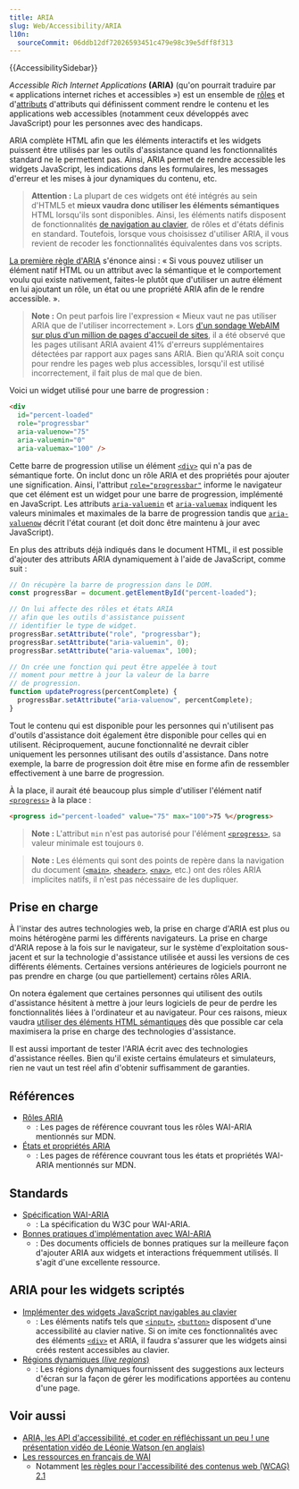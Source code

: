 ```yaml
---
title: ARIA
slug: Web/Accessibility/ARIA
l10n:
  sourceCommit: 06ddb12df72026593451c479e98c39e5dff8f313
---
```


{{AccessibilitySidebar}}

<i lang="en">Accessible Rich Internet Applications</i> **(<abbr>ARIA</abbr>)** (qu'on pourrait traduire par «&nbsp;applications internet riches et accessibles&nbsp;») est un ensemble de [rôles](/fr/docs/Web/Accessibility/ARIA/Roles) et d'[attributs](/fr/docs/Web/Accessibility/ARIA/Attributes) d'attributs qui définissent comment rendre le contenu et les applications web accessibles (notamment ceux développés avec JavaScript) pour les personnes avec des handicaps.

ARIA complète HTML afin que les éléments interactifs et les widgets puissent être utilisés par les outils d'assistance quand les fonctionnalités standard ne le permettent pas. Ainsi, ARIA permet de rendre accessible les widgets JavaScript, les indications dans les formulaires, les messages d'erreur et les mises à jour dynamiques du contenu, etc.

> **Attention :** La plupart de ces widgets ont été intégrés au sein d'HTML5 et **mieux vaudra donc utiliser les éléments sémantiques** HTML lorsqu'ils sont disponibles. Ainsi, les éléments natifs disposent de fonctionnalités [de navigation au clavier](/fr/docs/Web/Accessibility/Keyboard-navigable_JavaScript_widgets), de rôles et d'états définis en standard. Toutefois, lorsque vous choisissez d'utiliser ARIA, il vous revient de recoder les fonctionnalités équivalentes dans vos scripts.

[La première règle d'ARIA](https://www.w3.org/TR/using-aria/#rule1) s'énonce ainsi&nbsp;: «&nbsp;Si vous pouvez utiliser un élément natif HTML ou un attribut avec la sémantique et le comportement voulu qui existe nativement, faites-le plutôt que d'utiliser un autre élément en lui ajoutant un rôle, un état ou une propriété ARIA afin de le rendre accessible.&nbsp;».

> **Note :** On peut parfois lire l'expression «&nbsp;Mieux vaut ne pas utiliser ARIA que de l'utiliser incorrectement&nbsp;». Lors [d'un sondage WebAIM sur plus d'un million de pages d'accueil de sites](https://webaim.org/projects/million/#aria), il a été observé que les pages utilisant ARIA avaient 41% d'erreurs supplémentaires détectées par rapport aux pages sans ARIA. Bien qu'ARIA soit conçu pour rendre les pages web plus accessibles, lorsqu'il est utilisé incorrectement, il fait plus de mal que de bien.

Voici un widget utilisé pour une barre de progression&nbsp;:

```html
<div
  id="percent-loaded"
  role="progressbar"
  aria-valuenow="75"
  aria-valuemin="0"
  aria-valuemax="100" />
```

Cette barre de progression utilise un élément [`<div>`](/fr/docs/Web/HTML/Element/div) qui n'a pas de sémantique forte. On inclut donc un rôle ARIA et des propriétés pour ajouter une signification. Ainsi, l'attribut [`role="progressbar"`](/fr/docs/Web/Accessibility/ARIA/Roles/progressbar_role) informe le navigateur que cet élément est un widget pour une barre de progression, implémenté en JavaScript. Les attributs [`aria-valuemin`](/fr/docs/Web/Accessibility/ARIA/Attributes/aria-valuemin) et [`aria-valuemax`](/fr/docs/Web/Accessibility/ARIA/Attributes/aria-valuemax) indiquent les valeurs minimales et maximales de la barre de progression tandis que [`aria-valuenow`](/fr/docs/Web/Accessibility/ARIA/Attributes/aria-valuenow) décrit l'état courant (et doit donc être maintenu à jour avec JavaScript).

En plus des attributs déjà indiqués dans le document HTML, il est possible d'ajouter des attributs ARIA dynamiquement à l'aide de JavaScript, comme suit&nbsp;:

```js
// On récupère la barre de progression dans le DOM.
const progressBar = document.getElementById("percent-loaded");

// On lui affecte des rôles et états ARIA
// afin que les outils d'assistance puissent
// identifier le type de widget.
progressBar.setAttribute("role", "progressbar");
progressBar.setAttribute("aria-valuemin", 0);
progressBar.setAttribute("aria-valuemax", 100);

// On crée une fonction qui peut être appelée à tout
// moment pour mettre à jour la valeur de la barre
// de progression.
function updateProgress(percentComplete) {
  progressBar.setAttribute("aria-valuenow", percentComplete);
}
```

Tout le contenu qui est disponible pour les personnes qui n'utilisent pas d'outils d'assistance doit également être disponible pour celles qui en utilisent. Réciproquement, aucune fonctionnalité ne devrait cibler uniquement les personnes utilisant des outils d'assistance. Dans notre exemple, la barre de progression doit être mise en forme afin de ressembler effectivement à une barre de progression.

À la place, il aurait été beaucoup plus simple d'utiliser l'élément natif [`<progress>`](/fr/docs/Web/HTML/Element/Progress) à la place&nbsp;:

```HTML
<progress id="percent-loaded" value="75" max="100">75 %</progress>
```

> **Note :** L'attribut `min` n'est pas autorisé pour l'élément [`<progress>`](/fr/docs/Web/HTML/Element/Progress), sa valeur minimale est toujours `0`.

> **Note :** Les éléments qui sont des points de repère dans la navigation du document ([`<main>`](/fr/docs/Web/HTML/Element/main), [`<header>`](/fr/docs/Web/HTML/Element/header), [`<nav>`](/fr/docs/Web/HTML/Element/nav), etc.) ont des rôles ARIA implicites natifs, il n'est pas nécessaire de les dupliquer.

## Prise en charge

À l'instar des autres technologies web, la prise en charge d'ARIA est plus ou moins hétérogène parmi les différents navigateurs. La prise en charge d'ARIA repose à la fois sur le navigateur, sur le système d'exploitation sous-jacent et sur la technologie d'assistance utilisée et aussi les versions de ces différents éléments. Certaines versions antérieures de logiciels pourront ne pas prendre en charge (ou que partiellement) certains rôles ARIA.

On notera également que certaines personnes qui utilisent des outils d'assistance hésitent à mettre à jour leurs logiciels de peur de perdre les fonctionnalités liées à l'ordinateur et au navigateur. Pour ces raisons, mieux vaudra [utiliser des éléments HTML sémantiques](/fr/docs/Learn/Accessibility/HTML) dès que possible car cela maximisera la prise en charge des technologies d'assistance.

Il est aussi important de tester l'ARIA écrit avec des technologies d'assistance réelles. Bien qu'il existe certains émulateurs et simulateurs, rien ne vaut un test réel afin d'obtenir suffisamment de garanties.

## Références

- [Rôles ARIA](/fr/docs/Web/Accessibility/ARIA/Roles)
  - : Les pages de référence couvrant tous les rôles WAI-ARIA mentionnés sur MDN.
- [États et propriétés ARIA](/fr/docs/Web/Accessibility/ARIA/Attributes)
  - : Les pages de référence couvrant tous les états et propriétés WAI-ARIA mentionnés sur MDN.

## Standards

- [Spécification WAI-ARIA](https://w3c.github.io/aria/)
  - : La spécification du W3C pour WAI-ARIA.
- [Bonnes pratiques d'implémentation avec WAI-ARIA](https://www.w3.org/TR/wai-aria-practices-1.2/)
  - : Des documents officiels de bonnes pratiques sur la meilleure façon d'ajouter ARIA aux widgets et interactions fréquemment utilisés. Il s'agit d'une excellente ressource.

## ARIA pour les widgets scriptés

- [Implémenter des widgets JavaScript navigables au clavier](/fr/docs/Web/Accessibility/Keyboard-navigable_JavaScript_widgets)
  - : Les éléments natifs tels que [`<input>`](/fr/docs/Web/HTML/Element/input), [`<button>`](/fr/docs/Web/HTML/Element/Button) disposent d'une accessibilité au clavier native. Si on imite ces fonctionnalités avec des éléments [`<div>`](/fr/docs/Web/HTML/Element/div) et ARIA, il faudra s'assurer que les widgets ainsi créés restent accessibles au clavier.
- [Régions dynamiques (<i lang="en">live regions</i>)](/fr/docs/Web/Accessibility/ARIA/ARIA_Live_Regions)
  - : Les régions dynamiques fournissent des suggestions aux lecteurs d'écran sur la façon de gérer les modifications apportées au contenu d'une page.

## Voir aussi

- [ARIA, les API d'accessibilité, et coder en réfléchissant un peu&nbsp;! une présentation vidéo de Léonie Watson (en anglais)](https://www.youtube.com/watch?v=qdB8SRhqvFc)
- [Les ressources en français de WAI](https://www.w3.org/WAI/translations/#franais-french)
  - Notamment [les règles pour l'accessibilité des contenus web (WCAG) 2.1](https://www.w3.org/Translations/WCAG21-fr/)
